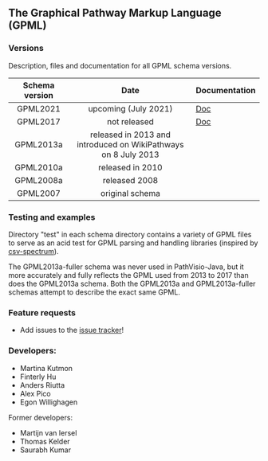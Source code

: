 ## The Graphical Pathway Markup Language (GPML)

### Versions

Description, files and documentation for all GPML schema versions.

| Schema version | Date | Documentation |
|:--------------:|:------:|:------|
| GPML2021 | upcoming (July 2021) | [Doc](https://pathvisio.github.io/documentation/GPML2021-doc.html) |
| GPML2017 | not released | [Doc](https://pathvisio.github.io/documentation/GPML2013a-doc.html) |
| GPML2013a | released in 2013 and introduced on WikiPathways on 8 July 2013 | |
| GPML2010a | released in 2010 | |
| GPML2008a | released 2008 | |
| GPML2007 | original schema | |

### Testing and examples

Directory "test" in each schema directory contains a variety of GPML files to serve as an acid test for GPML parsing and handling libraries (inspired by [csv-spectrum](https://github.com/maxogden/csv-spectrum)).

The GPML2013a-fuller schema was never used in PathVisio-Java, but it more accurately and fully reflects the GPML used from 2013 to 2017 than does the GPML2013a schema. Both the GPML2013a and GPML2013a-fuller schemas attempt to describe the exact same GPML.

### Feature requests

* Add issues to the [issue tracker](https://github.com/PathVisio/GPML/issues)!


### Developers:
* Martina Kutmon
* Finterly Hu
* Anders Riutta
* Alex Pico
* Egon Willighagen

Former developers:
* Martijn van Iersel
* Thomas Kelder
* Saurabh Kumar
